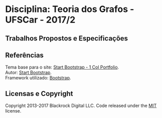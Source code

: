 # Disciplina: Teoria dos Grafos - UFSCar - 2017/2
## Trabalhos Propostos e Especificações

## Referências
Tema base para o site: [Start Bootstrap - 1 Col Portfolio](https://startbootstrap.com/template-overviews/1-col-portfolio/).  
Autor: [Start Bootstrap](https://startbootstrap.com/).  
Framework utilizado: [Bootstrap](http://getbootstrap.com/).  

## Licensas e Copyright

Copyright 2013-2017 Blackrock Digital LLC. Code released under the [MIT](https://github.com/BlackrockDigital/startbootstrap-1-col-portfolio/blob/gh-pages/LICENSE) license.
